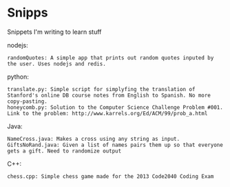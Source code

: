 Snipps
======

Snippets I'm writing to learn stuff

nodejs:

	randomQuotes: A simple app that prints out random quotes inputed by the user. Uses nodejs and redis.

python:

	translate.py: Simple script for simplyfing the translation of Stanford's online DB course notes from English to Spanish. No more copy-pasting.
	honeycomb.py: Solution to the Computer Science Challenge Problem #001. Link to the problem: http://www.karrels.org/Ed/ACM/99/prob_a.html

Java:

	NameCross.java: Makes a cross using any string as input.
	GiftsNoRand.java: Given a list of names pairs them up so that everyone gets a gift. Need to randomize output

C++:

	chess.cpp: Simple chess game made for the 2013 Code2040 Coding Exam